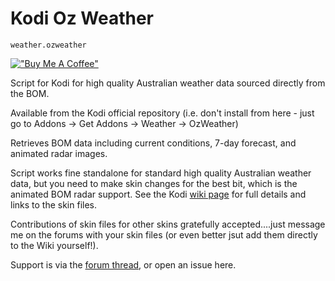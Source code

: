 Kodi Oz Weather
===================================

`weather.ozweather`

[!["Buy Me A Coffee"](https://www.buymeacoffee.com/assets/img/custom_images/orange_img.png)](https://www.buymeacoffee.com/bossanova808) 

Script for Kodi for high quality Australian weather data sourced directly from the BOM.  

Available from the Kodi official repository (i.e. don't install from here - just go to Addons -> Get Addons -> Weather -> OzWeather)

Retrieves BOM data including current conditions, 7-day forecast, and animated radar images.

Script works fine standalone for standard high quality Australian weather data, but you need to make skin changes for the best bit, which is the animated BOM radar support.  See the Kodi [wiki page](http://wiki.xbmc.org/index.php?title=Add-on:Oz_Weather) for full details and links to the skin files.

Contributions of skin files for other skins gratefully accepted....just message me on the forums with your skin files (or even better jsut add them directly to the Wiki yourself!).

Support is via the [forum thread](<https://forum.kodi.tv/showthread.php?tid=116905>), or open an issue here.




